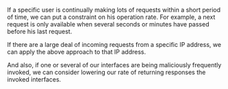 If a specific user is continually making lots of requests within a short period of time, we can put a constraint on his
operation rate. For example, a next request is only available when several seconds or minutes have passed before his
last request.

If there are a large deal of incoming requests from a specific IP address, we can apply the above approach to that IP
address.

And also, if one or several of our interfaces are being maliciously frequently invoked, we can consider lowering our
rate of returning responses the invoked interfaces.